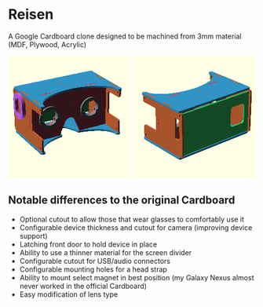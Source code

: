 Reisen
======

A Google Cardboard clone designed to be machined from 3mm material (MDF, Plywood, Acrylic)

![Rear Assembled View](https://github.com/DanNixon/Reisen/raw/master/rendered/assembly_rear_thumb.png "Rear Assembled View")
![Front Assembled View](https://github.com/DanNixon/Reisen/raw/master/rendered/assembly_front_thumb.png "Front Assembled View")

Notable differences to the original Cardboard
---------------------------------------------

-  Optional cutout to allow those that wear glasses to comfortably use it
-  Configurable device thickness and cutout for camera (improving device support)
-  Latching front door to hold device in place
-  Ability to use a thinner material for the screen divider
-  Configurable cutout for USB/audio connectors
-  Configurable mounting holes for a head strap
-  Ability to mount select magnet in best position (my Galaxy Nexus almost never worked in the official Cardboard)
-  Easy modification of lens type
